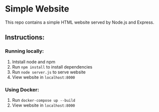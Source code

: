 # Simple Website

This repo contains a simple HTML website served by Node.js and Express.

## Instructions:

### Running locally:
1. Intstall node and npm
2. Run ```npm install``` to install dependencies
3. Run ```node server.js``` to serve website
4. View website in ```localhost:8000```

### Using Docker:
1. Run ```docker-compose up --build```
2. View website in ```localhost:8000```
